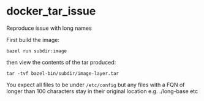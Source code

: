 # docker_tar_issue
Reproduce issue with long names

First build the image:

```
bazel run subdir:image
```

then view the contents of the tar produced:

```
tar -tvf bazel-bin/subdir/image-layer.tar
```

You expect all files to be under `/etc/config` but any files with a FQN of longer than 100 characters stay in their original location e.g. ./long-base etc
